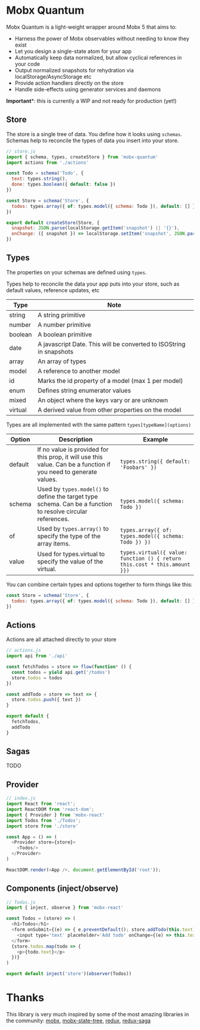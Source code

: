 # Mobx Quantum

Mobx Quantum is a light-weight wrapper around Mobx 5 that aims to:

- Harness the power of Mobx observables without needing to know they exist
- Let you design a single-state atom for your app
- Automatically keep data normalized, but allow cyclical references in your code
- Output normalized snapshots for rehydration via localStorage/AsyncStorage etc
- Provide action handlers directly on the store
- Handle side-effects using generator services and daemons

**Important***: this is currently a WIP and not ready for production (yet!)

## Store

The store is a single tree of data. You define how it looks using `schemas`. Schemas help to reconcile the types of data you insert into your store.

```javascript
// store.js
import { schema, types, createStore } from 'mobx-quantum'
import actions from './actions'

const Todo = schema('Todo', {
  text: types.string(),
  done: types.boolean({ default: false })
})

const Store = schema('Store', {
  todos: types.array({ of: types.model({ schema: Todo }), default: [] })
})

export default createStore(Store, {
  snapshot: JSON.parse(localStorage.getItem('snapshot') || '{}'),
  onChange: ({ snapshot }) => localStorage.setItem('snapshot', JSON.parse(snapshot))
})
```

## Types

The properties on your schemas are defined using `types`. 

Types help to reconcile the data your app puts into your store, such as default values, reference updates, etc 

| Type | Note |
|---|---|
| string | A string primitive |
| number | A number primitive |
| boolean | A boolean primitive |
| date | A javascript Date. This will be converted to ISOString in snapshots |
| array | An array of types |
| model | A reference to another model |
| id | Marks the id property of a model (max 1 per model) |
| enum | Defines string enumerator values |
| mixed | An object where the keys vary or are unknown |
| virtual | A derived value from other properties on the model |

Types are all implemented with the same pattern `types[typeName](options)`

| Option | Description | Example |
|---|---|---|
| default | If no value is provided for this prop, it will use this value. Can be a function if you need to generate values. | `types.string({ default: 'Foobars' })` |
| schema | Used by `types.model()` to define the target type schema. Can be a function to resolve circular references. | `types.model({ schema: Todo })` |
| of | Used by `types.array()` to specify the type of the array items. | `types.array({ of: types.model({ schema: Todo }) })` |
| value | Used for types.virtual to specify the value of the virtual. | `types.virtual({ value: function () { return this.cost * this.amount }})` |

You can combine certain types and options together to form things like this:

```javascript
const Store = schema('Store', {
  todos: types.array({ of: types.model({ schema: Todo }), default: [] }),
})
```

## Actions

Actions are all attached directly to your store

```javascript
// actions.js
import api from './api'

const fetchTodos = store => flow(function* () {
  const todos = yield api.get('/todos')
  store.todos = todos
})

const addTodo = store => text => {
  store.todos.push({ text })
}

export default {
  fetchTodos,
  addTodo
}
```

## Sagas

TODO

## Provider

```javascript
// index.js
import React from 'react';
import ReactDOM from 'react-dom';
import { Provider } from 'mobx-react'
import Todos from './Todos';
import store from './store'

const App = () => (
  <Provider store={store}>
    <Todos/>
  </Provider>
)

ReactDOM.render(<App />, document.getElementById('root'));
```

## Components (inject/observe)

```javascript
// Todos.js
import { inject, observe } from 'mobx-react'

const Todos = (store) => (
  <h1>Todos</h1>
  <form onSubmit={(e) => { e.preventDefault(); store.addTodo(this.text) }}>
    <input type='text' placeholder='Add todo' onChange={(e) => this.text = e.target.value}/>
  </form>
  {store.todos.map(todo => {
    <p>{todo.text}</p>
  })}
)

export default inject('store')(observer(Todos))
```

# Thanks

This library is very much inspired by some of the most amazing libraries in the community: [mobx](https://github.com/mobxjs/mobx), [mobx-state-tree](https://github.com/mobxjs/mobx-state-tree), [redux](https://github.com/reduxjs/redux), [redux-saga](https://github.com/redux-saga/redux-saga)